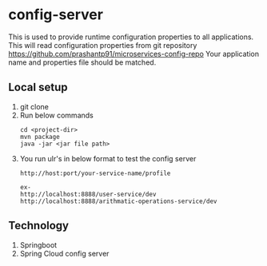 # config-server
This is used to provide runtime configuration properties to all applications.
This will read configuration properties from git repository https://github.com/prashantp91/microservices-config-repo
Your application name and properties file should be matched.


## Local setup
1. git clone
2. Run below commands <br />
   ```
   cd <project-dir>
   mvn package 
   java -jar <jar file path> 
   ```
3. You run ulr's in below format to test the config server
   ```
   http://host:port/your-service-name/profile
   
   ex-
   http://localhost:8888/user-service/dev
   http://localhost:8888/arithmatic-operations-service/dev 
   ```

## Technology
1. Springboot
2. Spring Cloud config server
